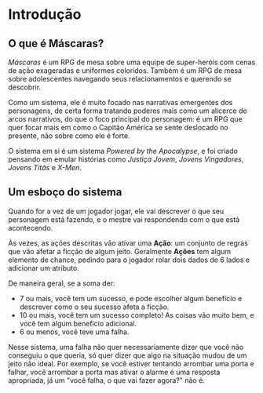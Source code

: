 # Introdução

## O que é Máscaras?

_Máscaras_ é um RPG de mesa sobre uma equipe de super-heróis com cenas de ação exageradas e uniformes coloridos. Também é um RPG de mesa sobre adolescentes navegando seus relacionamentos e querendo se descobrir.

Como um sistema, ele é muito focado nas narrativas emergentes dos personagens, de certa forma tratando poderes mais como um alicerce de arcos narrativos, do que o foco principal do personagem: é um RPG que quer focar mais em como o Capitão América se sente deslocado no presente, não sobre como ele é forte.

O sistema em si é um sistema _Powered by the Apocalypse_, e foi criado pensando em emular histórias como _Justiça Jovem_, _Jovens Vingadores_, _Jovens Titãs_ e _X-Men_.

## Um esboço do sistema

Quando for a vez de um jogador jogar, ele vai descrever o que seu personagem está fazendo, e o mestre vai respondendo com o que está acontecendo.

Às vezes, as ações descritas vão ativar uma **Ação**: um conjunto de regras que vão afetar a ficção de algum jeito. Geralmente **Ações** tem algum elemento de chance, pedindo para o jogador rolar dois dados de 6 lados e adicionar um atributo.

De maneira geral, se a soma der:

- 7 ou mais, você tem um sucesso, e pode escolher algum benefício e descrever como o seu sucesso afeta a ficção.
- 10 ou mais, você tem um sucesso completo! As coisas vão muito bem, e você tem algum benefício adicional.
- 6 ou menos, você teve uma falha.

Nesse sistema, uma falha não quer necessariamente dizer que você não conseguiu o que queria, só quer dizer que algo na situação mudou de um jeito não ideal. Por exemplo, se você estiver tentando arrombar uma porta e falhar, você arrombar a porta mas ativar o alarme é uma resposta apropriada, já um "você falha, o que vai fazer agora?" não é.
